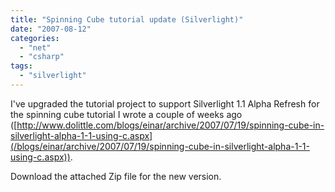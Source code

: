 ```yaml
---
title: "Spinning Cube tutorial update (Silverlight)"
date: "2007-08-12"
categories: 
  - "net"
  - "csharp"
tags: 
  - "silverlight"
---
```


I've upgraded the tutorial project to support Silverlight 1.1 Alpha Refresh for the spinning cube tutorial I wrote a couple of weeks ago ([http://www.dolittle.com/blogs/einar/archive/2007/07/19/spinning-cube-in-silverlight-alpha-1-1-using-c.aspx](/blogs/einar/archive/2007/07/19/spinning-cube-in-silverlight-alpha-1-1-using-c.aspx)).

Download the attached Zip file for the new version.
